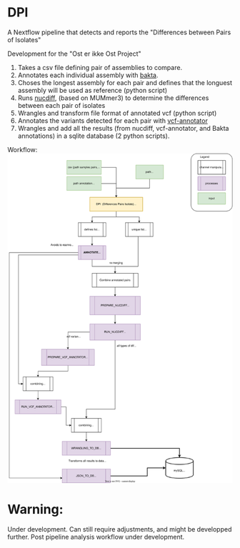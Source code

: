 # DPI

A Nextflow pipeline that detects and reports the "Differences between Pairs of Isolates"

Development for the "Ost er ikke Ost Project"

1. Takes a csv file defining pair of assemblies to compare. 
2. Annotates each individual assembly with [bakta](https://github.com/oschwengers/bakta). 
3. Choses the longest assembly for each pair and defines that the longuest assembly will be used as reference (python script)
4. Runs [nucdiff](https://github.com/uio-cels/NucDiff), (based on MUMmer3) to determine the differences between each pair of isolates
5. Wrangles and transform file format of annotated vcf (python script)
6. Annotates the variants detected for each pair with [vcf-annotator](https://github.com/rpetit3/vcf-annotator)
7. Wrangles and add all the results (from nucdiff, vcf-annotator, and Bakta annotations) in a sqlite database (2 python scripts).  

Workflow: 
![Overivew of Nexflow Pipeline](./documentation/DPI_pipeline.drawio.svg)

# Warning:

Under development. Can still require adjustments, and might be developped further. 
Post pipeline analysis workflow under development.